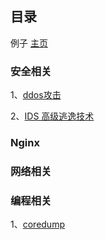 
## 目录

例子
[主页](https://qiangbei.github.io/README.other.html)

### 安全相关
1、[ddos攻击](https://qiangbei.github.io/ddos%E6%94%BB%E5%87%BB.html)

2、[IDS 高级逃逸技术](https://qiangbei.github.io/aet%E9%AB%98%E7%BA%A7%E9%80%83%E9%80%B8)

### Nginx


### 网络相关

### 编程相关

1、[coredump](https://qiangbei.github.io/coredump.html)
